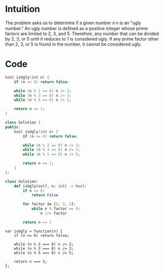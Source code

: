 # Intuition
The problem asks us to determine if a given number 
𝑛
n is an "ugly number." An ugly number is defined as a positive integer whose prime factors are limited to 2, 3, and 5. Therefore, any number that can be divided by 2, 3, or 5 until it reduces to 1 is considered ugly. If any prime factor other than 2, 3, or 5 is found in the number, it cannot be considered ugly.

# Code
```C []
bool isUgly(int n) {
    if (n <= 0) return false; 

    while (n % 2 == 0) n /= 2;
    while (n % 3 == 0) n /= 3;
    while (n % 5 == 0) n /= 5;

    return n == 1;
}
```
```C++ []
class Solution {
public:
    bool isUgly(int n) {
        if (n <= 0) return false;

        while (n % 2 == 0) n /= 2;
        while (n % 3 == 0) n /= 3;
        while (n % 5 == 0) n /= 5;

        return n == 1;
    }
};
```
```Python []
class Solution:
    def isUgly(self, n: int) -> bool:
        if n <= 0:
            return False

        for factor in [2, 3, 5]:
            while n % factor == 0:
                n //= factor

        return n == 1
```
```Js []
var isUgly = function(n) {
    if (n <= 0) return false;

    while (n % 2 === 0) n /= 2;
    while (n % 3 === 0) n /= 3;
    while (n % 5 === 0) n /= 5;

    return n === 1;
};
```
